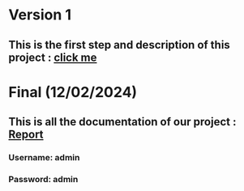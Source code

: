 # Version 1
## This is the first step and description of this project : [click me](https://docs.google.com/document/d/11T7I2Fbhh9XG_WRB9czBM0_1LFIsnwGn/edit?usp=drive_link&ouid=105428249409796072210&rtpof=true&sd=true)

# Final (12/02/2024)
## This is all the documentation of our project : [Report](https://drive.google.com/file/d/1PUci62m10H_-_FQAPpp6jLWQ1VGkhNy7/view?fbclid=IwZXh0bgNhZW0CMTAAAR1fdzmPD_mmJeEOMv_qb908rX0Zos9X_hlBdWMZUS9pjBZyausEQ3ExPsA_aem_au5OxAHdD1Zy43XBqmsX3A)
### Username: admin
### Password: admin
